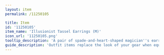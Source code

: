 ```yaml
---
layout: item
permalink: /11250105

title: Item
id: '11250105'
item_name: 'Illusionist Tassel Earrings (M)'
icon_url: '11250105.png'
tooltip_description: 'A pair of spade-and-heart-shaped magician''s earrings.'
guide_description: 'Outfit items replace the look of your gear when equipped.'
---
```

